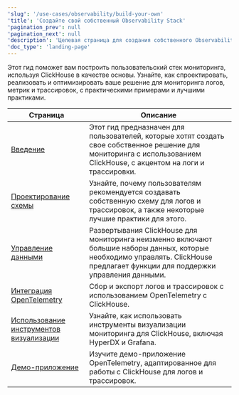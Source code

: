 ```yaml
---
'slug': '/use-cases/observability/build-your-own'
'title': 'Создайте свой собственный Observability Stack'
'pagination_prev': null
'pagination_next': null
'description': 'Целевая страница для создания собственного Observability Stack'
'doc_type': 'landing-page'
---
```


Этот гид поможет вам построить пользовательский стек мониторинга, используя ClickHouse в качестве основы. Узнайте, как спроектировать, реализовать и оптимизировать ваше решение для мониторинга логов, метрик и трассировок, с практическими примерами и лучшими практиками.

| Страница                                                        | Описание                                                                                                                                                                   |
|-------------------------------------------------------------|-------------------------------------------------------------------------------------------------------------------------------------------------------------------------------|
| [Введение](/use-cases/observability/introduction)            | Этот гид предназначен для пользователей, которые хотят создать свое собственное решение для мониторинга с использованием ClickHouse, с акцентом на логи и трассировки.                                             |
| [Проектирование схемы](/use-cases/observability/schema-design)          | Узнайте, почему пользователям рекомендуется создавать собственную схему для логов и трассировок, а также некоторые лучшие практики для этого.                                                  |
| [Управление данными](/observability/managing-data)          | Развертывания ClickHouse для мониторинга неизменно включают большие наборы данных, которые необходимо управлять. ClickHouse предлагает функции для поддержки управления данными.           |
| [Интеграция OpenTelemetry](/observability/integrating-opentelemetry) | Сбор и экспорт логов и трассировок с использованием OpenTelemetry с ClickHouse.                                                           |
| [Использование инструментов визуализации](/observability/grafana)    | Узнайте, как использовать инструменты визуализации мониторинга для ClickHouse, включая HyperDX и Grafana.                                       |
| [Демо-приложение](/observability/demo-application)    | Изучите демо-приложение OpenTelemetry, адаптированное для работы с ClickHouse для логов и трассировок.                                           |
